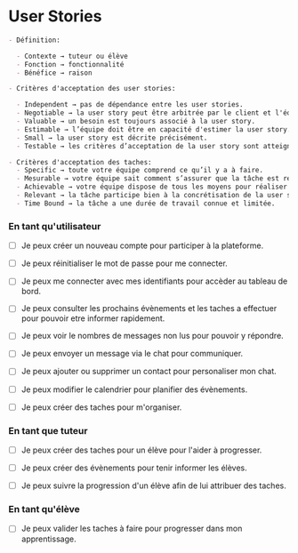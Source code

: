 # User Stories

```markdown
- Définition:

  - Contexte → tuteur ou élève
  - Fonction → fonctionnalité
  - Bénéfice → raison

- Critères d'acceptation des user stories:

  - Independent → pas de dépendance entre les user stories.
  - Negotiable → la user story peut être arbitrée par le client et l'équipe.
  - Valuable → un besoin est toujours associé à la user story.
  - Estimable → l’équipe doit être en capacité d'estimer la user story.
  - Small → la user story est décrite précisément.
  - Testable → les critères d’acceptation de la user story sont atteignables.

- Critères d'acceptation des taches:
  - Specific → toute votre équipe comprend ce qu’il y a à faire.
  - Mesurable → votre équipe sait comment s’assurer que la tâche est réalisée.
  - Achievable → votre équipe dispose de tous les moyens pour réaliser la tâche.
  - Relevant → la tâche participe bien à la concrétisation de la user story.
  - Time Bound → la tâche a une durée de travail connue et limitée.
```

### En tant qu'utilisateur

- [ ] Je peux créer un nouveau compte pour participer à la plateforme.

- [ ] Je peux réinitialiser le mot de passe pour me connecter.

- [ ] Je peux me connecter avec mes identifiants pour accèder au tableau de bord.

- [ ] Je peux consulter les prochains évènements et les taches a effectuer pour
      pouvoir etre informer rapidement.

- [ ] Je peux voir le nombres de messages non lus pour pouvoir y répondre.

- [ ] Je peux envoyer un message via le chat pour communiquer.

- [ ] Je peux ajouter ou supprimer un contact pour personaliser mon chat.

- [ ] Je peux modifier le calendrier pour planifier des évènements.

- [ ] Je peux créer des taches pour m'organiser.

### En tant que tuteur

- [ ] Je peux créer des taches pour un élève pour l'aider à progresser.

- [ ] Je peux créer des évènements pour tenir informer les élèves.

- [ ] Je peux suivre la progression d'un élève afin de lui attribuer des taches.

### En tant qu'élève

- [ ] Je peux valider les taches à faire pour progresser dans
      mon apprentissage.
